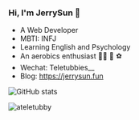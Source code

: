 <h3> Hi, I'm JerrySun 👋</h3>


<ul>
  <li>A Web Developer </li>
  <li>MBTI: INFJ</li>
  <li>Learning English and Psychology</li>
  <li>An aerobics enthusiast 🏃🏻 🎾 ⚽</li>
  <li>Wechat: Teletubbies__</li>
  <li>Blog: <a href="https://jerrysun.fun">https://jerrysun.fun</a></li>
</ul>


![GitHub stats](https://github-readme-stats.vercel.app/api?username=ateletubby&count_private=true&show_icons=true&theme=gruvbox)
<p align="left"> <img src="https://komarev.com/ghpvc/?username=ateletubby&color=green" alt="ateletubby" /> </p>
